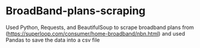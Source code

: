 # BroadBand-plans-scraping
Used Python, Requests, and BeautifulSoup to scrape broadband plans from (https://superloop.com/consumer/home-broadband/nbn.html) and used Pandas to save the data into a csv file
